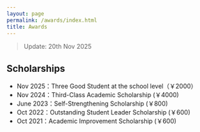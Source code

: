 ```yaml
---
layout: page
permalink: /awards/index.html
title: Awards
---
```


> Update: 20th Nov 2025

## Scholarships

- Nov 2025：Three Good Student at the school level（￥2000）
- Nov 2024：Third-Class Academic Scholarship (￥4000)
- June 2023：Self-Strengthening Scholarship (￥800)
- Oct 2022：Outstanding Student Leader Scholarship (￥600)
- Oct 2021：Academic Improvement Scholarship (￥600)


<br>
